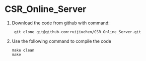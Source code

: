 # CSR_Online_Server
1. Download the code from github with command:

   	    git clone git@github.com:ruijiuchen/CSR_Online_Server.git

2. Use the following command to compile the code

       make clean
       make

